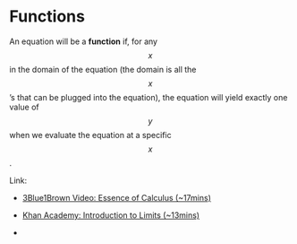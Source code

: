 # Functions

An equation will be a **function** if, for any $$x$$ in the domain of the equation \(the domain is all the $$x$$’s that can be plugged into the equation\), the equation will yield exactly one value of $$y$$ when we evaluate the equation at a specific $$x$$.

Link:

* [3Blue1Brown Video: Essence of Calculus \(~17mins\)](https://www.youtube.com/watch?v=WUvTyaaNkzM)
* [Khan Academy: Introduction to Limits \(~13mins\)](https://www.youtube.com/watch?v=riXcZT2ICjA)



* 

